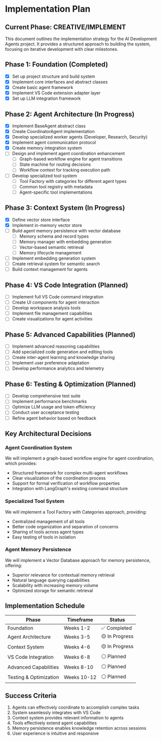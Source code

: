 # Implementation Plan

## Current Phase: CREATIVE/IMPLEMENT

This document outlines the implementation strategy for the AI Development Agents project. It provides a structured approach to building the system, focusing on iterative development with clear milestones.

## Phase 1: Foundation (Completed)

- [x] Set up project structure and build system
- [x] Implement core interfaces and abstract classes
- [x] Create basic agent framework
- [x] Implement VS Code extension adapter layer
- [x] Set up LLM integration framework

## Phase 2: Agent Architecture (In Progress)

- [x] Implement BaseAgent abstract class
- [x] Create CoordinatorAgent implementation
- [x] Develop specialized worker agents (Developer, Research, Security)
- [x] Implement agent communication protocol
- [x] Create memory integration system
- [ ] Design and implement agent coordination enhancement
  - [ ] Graph-based workflow engine for agent transitions
  - [ ] State machine for routing decisions
  - [ ] Workflow context for tracking execution path
- [ ] Develop specialized tool system
  - [ ] Tool Factory with categories for different agent types
  - [ ] Common tool registry with metadata
  - [ ] Agent-specific tool implementations

## Phase 3: Context System (In Progress)

- [x] Define vector store interface
- [x] Implement in-memory vector store
- [ ] Build agent memory persistence with vector database
  - [ ] Memory schema and record types
  - [ ] Memory manager with embedding generation
  - [ ] Vector-based semantic retrieval
  - [ ] Memory lifecycle management
- [ ] Implement embedding generation system
- [ ] Create retrieval system for semantic search
- [ ] Build context management for agents

## Phase 4: VS Code Integration (Planned)

- [ ] Implement full VS Code command integration
- [ ] Create UI components for agent interaction
- [ ] Develop workspace analysis tools
- [ ] Implement file management capabilities
- [ ] Create visualizations for agent activities

## Phase 5: Advanced Capabilities (Planned)

- [ ] Implement advanced reasoning capabilities
- [ ] Add specialized code generation and editing tools
- [ ] Create inter-agent learning and knowledge sharing
- [ ] Implement user preference adaptation
- [ ] Develop performance analytics and telemetry

## Phase 6: Testing & Optimization (Planned)

- [ ] Develop comprehensive test suite
- [ ] Implement performance benchmarks
- [ ] Optimize LLM usage and token efficiency
- [ ] Conduct user acceptance testing
- [ ] Refine agent behavior based on feedback

## Key Architectural Decisions

### Agent Coordination System

We will implement a graph-based workflow engine for agent coordination, which provides:

- Structured framework for complex multi-agent workflows
- Clear visualization of the coordination process
- Support for formal verification of workflow properties
- Integration with LangGraph's existing command structure

### Specialized Tool System

We will implement a Tool Factory with Categories approach, providing:

- Centralized management of all tools
- Better code organization and separation of concerns
- Sharing of tools across agent types
- Easy testing of tools in isolation

### Agent Memory Persistence

We will implement a Vector Database approach for memory persistence, offering:

- Superior relevance for contextual memory retrieval
- Natural language querying capabilities
- Scalability with increasing memory volume
- Optimized storage for semantic retrieval

## Implementation Schedule

| Phase                  | Timeframe   | Status         |
| ---------------------- | ----------- | -------------- |
| Foundation             | Weeks 1-2   | ✅ Completed   |
| Agent Architecture     | Weeks 3-5   | 🟡 In Progress |
| Context System         | Weeks 4-6   | 🟡 In Progress |
| VS Code Integration    | Weeks 6-8   | ⚪ Planned     |
| Advanced Capabilities  | Weeks 8-10  | ⚪ Planned     |
| Testing & Optimization | Weeks 10-12 | ⚪ Planned     |

## Success Criteria

1. Agents can effectively coordinate to accomplish complex tasks
2. System seamlessly integrates with VS Code
3. Context system provides relevant information to agents
4. Tools effectively extend agent capabilities
5. Memory persistence enables knowledge retention across sessions
6. User experience is intuitive and responsive
